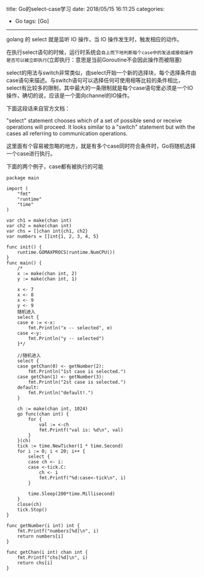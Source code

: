title: Go的select-case学习
date: 2018/05/15 16:11:25
categories:
- Go
tags: [Go]
---

golang 的 select 就是监听 IO 操作，当 IO 操作发生时，触发相应的动作。

在执行select语句的时候，运行时系统会`自上而下地判断每个case中的发送或接收操作是否可以被立即执行`(立即执行：意思是当前Goroutine不会因此操作而被阻塞)

select的用法与switch非常类似，由select开始一个新的选择块，每个选择条件由case语句来描述。与switch语句可以选择任何可使用相等比较的条件相比，select有比较多的限制，其中最大的一条限制就是每个case语句里必须是一个IO操作，确切的说，应该是一个面向channel的IO操作。

下面这段话来自官方文档：

"select" statement chooses which of a set of possible send or receive operations will proceed. It looks similar to a "switch" statement but with the cases all referring to communication operations.

这里面有个容易被忽略的地方，就是有多个case同时符合条件时，Go将随机选择一个case进行执行。


下面的两个例子，case都有被执行的可能
```
package main

import (
	"fmt"
	"runtime"
	"time"
)

var ch1 = make(chan int)
var ch2 = make(chan int)
var chs = []chan int{ch1, ch2}
var numbers = []int{1, 2, 3, 4, 5}

func init() {
	runtime.GOMAXPROCS(runtime.NumCPU())
}
func main() {
	/*
	x := make(chan int, 2)
	y := make(chan int, 1)

	x <- 7
	x <- 8
	x <- 9
	y <- 9
	随机进入
	select {
	case e := <-x:
		fmt.Println("x -- selected", e)
	case <-y:
		fmt.Println("y -- selected")
	}*/

	//随机进入
	select {
	case getChan(0) <- getNumber(2):
		fmt.Println("1st case is selected.")
	case getChan(1) <- getNumber(3):
		fmt.Println("2st case is selected.")
	default:
		fmt.Println("default!.")
	}

	ch := make(chan int, 1024)
	go func(chan int) {
		for {
			val := <-ch
			fmt.Printf("val is: %d\n", val)
		}
	}(ch)
	tick := time.NewTicker(1 * time.Second)
	for i := 0; i < 20; i++ {
		select {
		case ch <- i:
		case <-tick.C:
			ch <- i
			fmt.Printf("%d:case<-tick\n", i)
		}

		time.Sleep(200*time.Millisecond)
	}
	close(ch)
	tick.Stop()
}

func getNumber(i int) int {
	fmt.Printf("numbers[%d]\n", i)
	return numbers[i]
}

func getChan(i int) chan int {
	fmt.Printf("chs[%d]\n", i)
	return chs[i]
}
```
